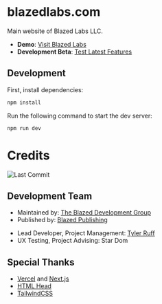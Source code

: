 # blazedlabs.com

Main website of Blazed Labs LLC.

- **Demo**: [Visit Blazed Labs](https://blazedlabs.com/)
- **Development Beta**: [Test Latest Features](https://dev.blazedlabs.com/)

## Development

First, install dependencies:
```sh
npm install
```

Run the following command to start the dev server:
```
npm run dev
```

# Credits
![Last Commit](https://img.shields.io/github/last-commit/blazed-space/fire-angular?style=for-the-badge "Last Commit")
## Development Team
* Maintained by: [The Blazed Development Group](https://www.facebook.com/groups/blzdev)
* Published by: [Blazed Publishing](https://blazed.xyz/)
- Lead Developer, Project Management: [Tyler Ruff](https://github.com/tyler-ruff)
- UX Testing, Project Advising: Star Dom
## Special Thanks
- [Vercel](https://vercel.com/) and [Next.js](https://nextjs.org/)
- [HTML Head](https://htmlhead.dev/)
- [TailwindCSS](https://tailwindcss.com/)